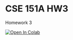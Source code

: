 # CSE 151A HW3

Homework 3

<a target="_blank" href="https://colab.research.google.com/github/ucsd-cse151a-f24/ss25">
  <img src="https://colab.research.google.com/assets/colab-badge.svg" alt="Open In Colab"/>
</a>
